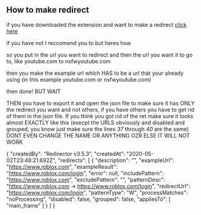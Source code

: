 ## How to make redirect

if you have downloaded the extension and want to make a redirect [click here](chrome-extension://ocgpenflpmgnfapjedencafcfakcekcd/help.html#basicusage)

if you have not I reccomend you to but heres how

so you put in the url you want to redirect and then the url you want it to go to, like youtube.com to nsfwyoutube.com

then you make the example url which HAS to be a url that your already using (in this example youtube.com or nsfwyoutube.com)

then done! BUT WAIT

THEN you have to export it and open the json file to make sure it has ONLY the redirect you want and not others, if you have others you have
to get rid of them in the json file. If you think you got rid of the ret make sure it looks almost EXACTLY like this
 (execpt the URLS obviously and disabled and grouped, you know just make sure the lines *37*  through *40*  are the same)
DONT EVEN CHANGE THE NAME OR ANYTHING OZR ELSE IT WILL NOT WORK

\{
\"createdBy": "Redirector v3.5.3",
 \"createdAt": "2020-05-02T23:48:21.692Z",
 \"redirects": [
  \{
   \"description": "",
   \"exampleUrl": "https://www.roblox.com",
    \"exampleResult": "https://www.roblox.com/login",
     \"error": null,
      \"includePattern": "https://www.roblox.com",
       \"excludePattern": "",
        \"patternDesc": "https://www.roblox.com → https://www.roblox.com/login",
        \"redirectUrl": "https://www.roblox.com/login",
         \"patternType": "W",
           \"processMatches": "noProcessing",
          \"disabled": false,
          \"grouped": false,
           \"appliesTo": [
            \"main_frame"
            \]
        \}
    \]
\}


